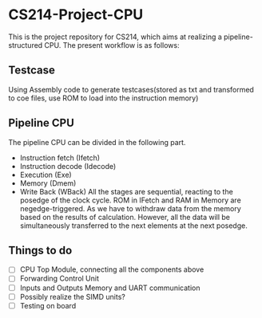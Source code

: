 # CS214-Project-CPU
This is the project repository for CS214, which aims at realizing a pipeline-structured CPU. The present workflow is as follows:
## Testcase
Using Assembly code to generate testcases(stored as txt and transformed to coe files, use ROM to load into the instruction memory)

## Pipeline CPU
The pipeline CPU can be divided in the following part. 
- Instruction fetch (Ifetch)
- Instruction decode (Idecode)
- Execution (Exe)
- Memory (Dmem)
- Write Back (WBack)
All the stages are sequential, reacting to the posedge of the clock cycle. ROM in IFetch and RAM in Memory are negedge-triggered. As we have to withdraw data from the memory based on the results of calculation. However, all the data will be simultaneously transferred to the next elements at the next posedge.

## Things to do
- [ ] CPU Top Module, connecting all the components above
- [ ] Forwarding Control Unit
- [ ] Inputs and Outputs Memory and UART communication
- [ ] Possibly realize the SIMD units?
- [ ] Testing on board
